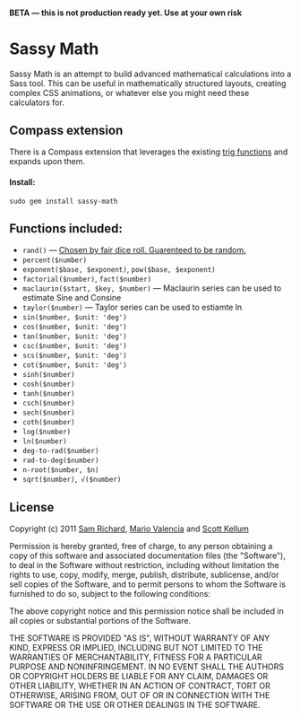 #### BETA — this is not production ready yet. Use at your own risk

# Sassy Math

Sassy Math is an attempt to build advanced mathematical calculations into a Sass tool. This can be useful in mathematically structured layouts, creating complex CSS animations, or whatever else you might need these calculators for.

## Compass extension

There is a Compass extension that leverages the existing [trig functions](http://compass-style.org/reference/compass/helpers/trig/) and expands upon them.

#### Install:

`sudo gem install sassy-math`

## Functions included:

* `rand()` — [Chosen by fair dice roll. Guarenteed to be random.](http://xkcd.com/221/)
* `percent($number)`
* `exponent($base, $exponent)`, `pow($base, $exponent)`
* `factorial($number)`, `fact($number)`
* `maclaurin($start, $key, $number)` — Maclaurin series can be used to estimate Sine and Consine
* `taylor($number)` — Taylor series can be used to estiamte ln
* `sin($number, $unit: 'deg')`
* `cos($number, $unit: 'deg')`
* `tan($number, $unit: 'deg')`
* `csc($number, $unit: 'deg')`
* `scs($number, $unit: 'deg')`
* `cot($number, $unit: 'deg')`
* `sinh($number)`
* `cosh($number)`
* `tanh($number)`
* `csch($number)`
* `sech($number)`
* `coth($number)`
* `log($number)`
* `ln($number)`
* `deg-to-rad($number)`
* `rad-to-deg($number)`
* `n-root($number, $n)`
* `sqrt($number)`,` √($number)`


## License

Copyright (c) 2011 [Sam Richard](https://github.com/Snugug), [Mario Valencia](https://github.com/sultancillo) and [Scott Kellum](https://github.com/scottkellum)

Permission is hereby granted, free of charge, to any person obtaining a copy of this software and associated documentation files (the "Software"), to deal in the Software without restriction, including without limitation the rights to use, copy, modify, merge, publish, distribute, sublicense, and/or sell copies of the Software, and to permit persons to whom the Software is furnished to do so, subject to the following conditions:

The above copyright notice and this permission notice shall be included in all copies or substantial portions of the Software.

THE SOFTWARE IS PROVIDED "AS IS", WITHOUT WARRANTY OF ANY KIND, EXPRESS OR IMPLIED, INCLUDING BUT NOT LIMITED TO THE WARRANTIES OF MERCHANTABILITY, FITNESS FOR A PARTICULAR PURPOSE AND NONINFRINGEMENT. IN NO EVENT SHALL THE AUTHORS OR COPYRIGHT HOLDERS BE LIABLE FOR ANY CLAIM, DAMAGES OR OTHER LIABILITY, WHETHER IN AN ACTION OF CONTRACT, TORT OR OTHERWISE, ARISING FROM, OUT OF OR IN CONNECTION WITH THE SOFTWARE OR THE USE OR OTHER DEALINGS IN THE SOFTWARE. 